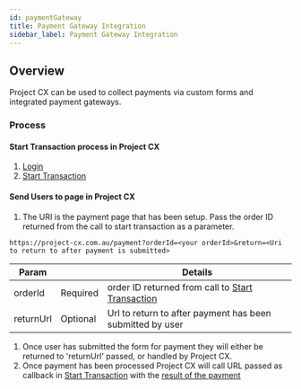 ```yaml
---
id: paymentGateway
title: Payment Gateway Integration
sidebar_label: Payment Gateway Integration
---
```


## Overview

Project CX can be used to collect payments via custom forms and integrated payment gateways.

### Process

#### Start Transaction process in Project CX

1.  [Login](api.md#login)
1.  [Start Transaction](api.md#start-transaction)

#### Send Users to page in Project CX

1.  The URI is the payment page that has been setup. Pass the order ID returned from the call to start transaction as a parameter.

```
https://project-cx.com.au/payment?orderId=<your orderId>&return=<Uri to return to after payment is submitted>
```

| Param     |          | Details                                                                      |
| --------- | -------- | ---------------------------------------------------------------------------- |
| orderId   | Required | order ID returned from call to [Start Transaction](api.md#start-transaction) |
| returnUrl | Optional | Url to return to after payment has been submitted by user                    |

1. Once user has submitted the form for payment they will either be returned to 'returnUrl' passed, or handled by Project CX.
1. Once payment has been processed Project CX will call URL passed as callback in [Start Transaction](api.md#start-transaction) with the [result of the payment](api.md#payment-result)

